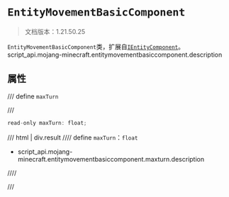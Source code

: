 # `EntityMovementBasicComponent`

> 文档版本：1.21.50.25

`EntityMovementBasicComponent`类，扩展自[`IEntityComponent`](./ientitycomponent.md)。script_api.mojang-minecraft.entitymovementbasiccomponent.description

## 属性

/// define
`maxTurn`


///

```js
read-only maxTurn: float;
```

/// html | div.result
//// define
`maxTurn`：`float`

- script_api.mojang-minecraft.entitymovementbasiccomponent.maxturn.description


////

///


